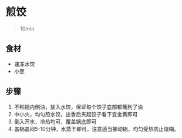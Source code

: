 # 煎饺

> 10min

## 食材

- 速冻水饺
- 小葱

## 步骤

1. 不粘锅内倒油，放入水饺，保证每个饺子底部都蘸到了油
2. 中小火，均匀煎水饺，出香后夹起饺子看下变金黄即可
3. 倒入开水，冷热均可，覆盖锅底即可
4. 盖锅盖闷5-10分钟，水蒸干即可，注意适当挪动锅，均匀受热防止烧糊。